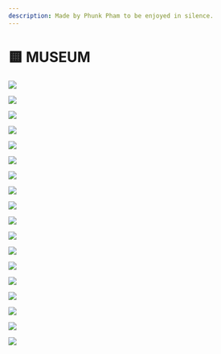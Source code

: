 ```yaml
---
description: Made by Phunk Pham to be enjoyed in silence.
---
```


# 🟨 MUSEUM

![](<../.gitbook/assets/FLoSjOgacAER94g (1).jpeg>)

![](../.gitbook/assets/1v6Xou.png)

![](../.gitbook/assets/FOjCnhTXsAQiHWA.jpeg)

![](../.gitbook/assets/FFy52QrXIAMAmfH.jpeg)

![](../.gitbook/assets/FNnFdVUVcAIGpKx.jpeg)

![](../.gitbook/assets/FM36kqWWYBEpeuq.jpeg)

![](<../.gitbook/assets/FGm5PkSXwAww\_bS (1).png>)

![](../.gitbook/assets/FFvNG-yWYAgUaNK.png)

![](../.gitbook/assets/FFmtrA0WYAERtxL.jpeg)

![](../.gitbook/assets/FFiv8uwXsAMwQgI.jpeg)

![](../.gitbook/assets/FFeRi18XMA0b0ts.png)

![](../.gitbook/assets/FFascePX0AI8BZe.jpeg)

![](../.gitbook/assets/FFZ2Vt2X0AQjBgA.png)

![](../.gitbook/assets/FFZXCCRWYAceLhU.jpeg)

![](../.gitbook/assets/FEwEjoTX0AU\_TVV.jpeg)

![](<../.gitbook/assets/phartinLuther (1).jpg>)

![](<../.gitbook/assets/5ca23791c6cc501d895b5e0a\_1 (1).jpg>)

![](<../.gitbook/assets/PHOc35c03a6-55e1-11e4-ab69-d14bddea9e1e-805x453 (1).jpg>)
